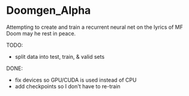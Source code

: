 # Doomgen_Alpha
Attempting to create and train a recurrent neural net on the lyrics of MF Doom may he rest in peace.

TODO:

- split data into test, train, & valid sets

DONE:

- fix devices so GPU/CUDA is used instead of CPU
- add checkpoints so I don't have to re-train
